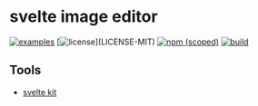 # svelte image editor

[![examples](https://img.shields.io/badge/examples-blue.svg)](https://nathanfaucett.github.io/svelte-image-editor/)
[![license](https://img.shields.io/badge/license-MIT%2FApache--2.0-blue")](LICENSE-MIT)
[![npm (scoped)](https://img.shields.io/npm/v/svelte-image-editor)](https://www.npmjs.com/package/svelte-image-editor)
[![build](https://github.com/nathanfaucett/svelte-image-editor/workflows/Web/badge.svg)](https://github.com/nathanfaucett/svelte-image-editor/actions/workflows/web.yml)

## Tools

- [svelte kit](https://kit.svelte.dev/docs)
